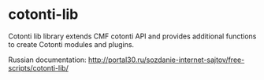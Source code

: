 cotonti-lib
===========

Cotonti lib library extends CMF cotonti API and provides additional functions to create Cotonti modules and plugins.


Russian documentation: http://portal30.ru/sozdanie-internet-sajtov/free-scripts/cotonti-lib/
